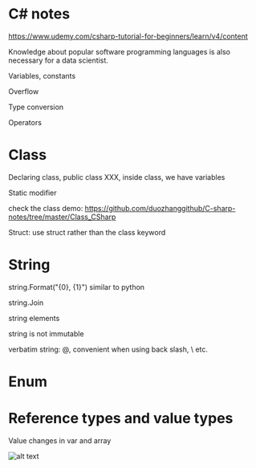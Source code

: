 # C# notes

https://www.udemy.com/csharp-tutorial-for-beginners/learn/v4/content

Knowledge about popular software programming languages is also necessary for a data scientist.

Variables, constants

Overflow

Type conversion

Operators

# Class

Declaring class, public class XXX, inside class, we have variables

Static modifier

check the class demo: https://github.com/duozhanggithub/C-sharp-notes/tree/master/Class_CSharp

Struct: use struct rather than the class keyword

# String

string.Format("{0}, {1}") similar to python

string.Join

string elements

string is not immutable

verbatim string: @, convenient when using back slash, \ etc.

# Enum

# Reference types and value types

Value changes in var and array

![alt text](https://github.com/duozhanggithub/C-sharp-notes/blob/master/Reference%20types%20and%20value%20types.png)
